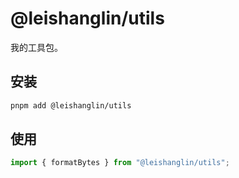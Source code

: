 # @leishanglin/utils

我的工具包。

## 安装

```sh
pnpm add @leishanglin/utils
```

## 使用

```js
import { formatBytes } from "@leishanglin/utils";
```